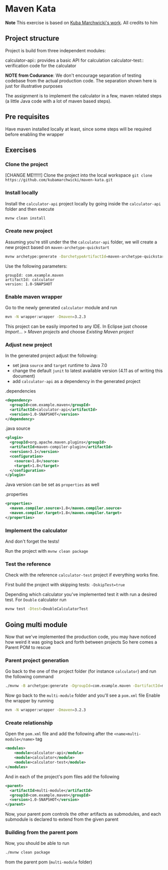 # Maven Kata
**Note** This exercise is based on [Kuba Marchwicki's work](https://github.com/kubamarchwicki/maven-kata). All credits to him 

## Project structure

Project is build from three independent modules:

calculator-api:: provides a basic API for calculation
calculator-test:: verification code for the calculator

**NOTE from Codurance**: We don't encourage separation of testing codebase from the actual production code. The separation shown here is just for illustrative purposes

The assignment is to implement the calculator in a few, maven related steps (a little Java code with a lot of maven based steps).

## Pre requisites
Have maven installed locally at least, since some steps will be required before enabling the wrapper

## Exercises

### Clone the project

[CHANGE ME!!!!!!]
Clone the project into the local workspace `git clone https://github.com/kubamarchwicki/maven-kata.git`

### Install locally

Install the `calculator-api` project locally by going inside the `calculator-api` folder and then execute
```bash
mvnw clean install
```

### Create new project
Assuming you're still under the the `calculator-api` folder, we will create a new project based on `maven-archetype-quickstart`

```bash
mvnw archetype:generate -DarchetypeArtifactId=maven-archetype-quickstart -DoutputDirectory=../
```

Use the following parameters:
```
groupId: com.example.maven
artifactId: calculator
version: 1.0-SNAPSHOT
```

### Enable maven wrapper
Go to the newly generated `calculator` module and run

```bash
mvn -N wrapper:wrapper -Dmaven=3.2.3
```

This project can be easily imported to any IDE. In Eclipse just choose _Import_... > _Maven projects_ and choose _Existing Maven project_

### Adjust new project

In the generated project adjust the following:

* set java `source` and `target` runtime to Java 7.0
* change the default `junit` to latest available version (4.11 as of writing this document)
* add `calculator-api` as a dependency in the generated project

.dependencies
```xml
<dependency>
  <groupId>com.example.maven</groupId>
  <artifactId>calculator-api</artifactId>
  <version>1.0-SNAPSHOT</version>
</dependency>
```

.java source
```xml
<plugin>
  <groupId>org.apache.maven.plugins</groupId>
  <artifactId>maven-compiler-plugin</artifactId>
  <version>3.1</version>
  <configuration>
    <source>1.8</source>
    <target>1.8</target>
  </configuration>
</plugin>
```

Java version can be set as `properties` as well

.properties
```xml
<properties>
  <maven.compiler.source>1.8</maven.compiler.source>
  <maven.compiler.target>1.8</maven.compiler.target>
</properties>
```

### Implement the calculator

And don't forget the tests!

Run the project with `mvnw clean package`

### Test the reference

Check with the reference `calculator-test` project if everything works fine.

First build the project with skipping tests: `-DskipTest=true`

Depending which calculator you've implemented test it with run a desired test. For `Double` calculator run

```bash
mvnw test -Dtest=DoubleCalculatorTest
```

## Going multi module
Now that we've implemented the production code, you may have noticed how weird it was going back and forth between projects
So here comes a Parent POM to rescue

### Parent project generation
Go back to the one of the project folder (for instance `calculator`) and run the following command

```bash
./mvnw -B archetype:generate -DgroupId=com.example.maven -DartifactId=multi-module -DarchetypeArtifactId=pom-root -DarchetypeGroupId=org.codehaus.mojo.archetypes -DoutputDirectory=../../

```

Now go back to the `multi-module` folder and you'll see a `pom.xml` file
Enable the wrapper by running

```bash
mvn -N wrapper:wrapper -Dmaven=3.2.3
```

### Create relationship

Open the `pom.xml` file and add the following after the `<name>multi-module</name>` tag

```xml
<modules>
    <module>calculator-api</module>
    <module>calculator</module>
    <module>calculator-test</module>
</modules>
```

And in each of the project's pom files add the following

```xml
<parent>
  <artifactId>multi-module</artifactId>
  <groupId>com.example.maven</groupId>
  <version>1.0-SNAPSHOT</version>
</parent>
```

Now, your parent pom controls the other artifacts as submodules, and each submodule is declared to extend from the given parent


### Building from the parent pom
Now, you should be able to run
```bash
./mvnw clean package 
```
from the parent pom (`multi-module` folder)